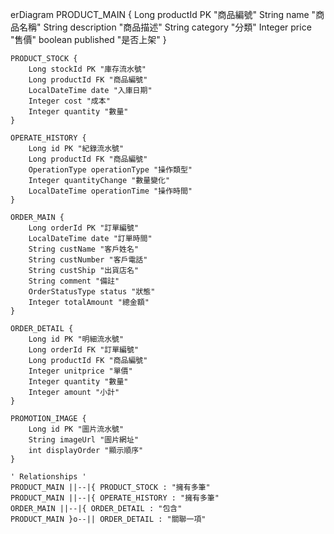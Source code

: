 erDiagram
    PRODUCT_MAIN {
        Long productId PK "商品編號"
        String name "商品名稱"
        String description "商品描述"
        String category "分類"
        Integer price "售價"
        boolean published "是否上架"
    }

    PRODUCT_STOCK {
        Long stockId PK "庫存流水號"
        Long productId FK "商品編號"
        LocalDateTime date "入庫日期"
        Integer cost "成本"
        Integer quantity "數量"
    }

    OPERATE_HISTORY {
        Long id PK "紀錄流水號"
        Long productId FK "商品編號"
        OperationType operationType "操作類型"
        Integer quantityChange "數量變化"
        LocalDateTime operationTime "操作時間"
    }

    ORDER_MAIN {
        Long orderId PK "訂單編號"
        LocalDateTime date "訂單時間"
        String custName "客戶姓名"
        String custNumber "客戶電話"
        String custShip "出貨店名"
        String comment "備註"
        OrderStatusType status "狀態"
        Integer totalAmount "總金額"
    }

    ORDER_DETAIL {
        Long id PK "明細流水號"
        Long orderId FK "訂單編號"
        Long productId FK "商品編號"
        Integer unitprice "單價"
        Integer quantity "數量"
        Integer amount "小計"
    }

    PROMOTION_IMAGE {
        Long id PK "圖片流水號"
        String imageUrl "圖片網址"
        int displayOrder "顯示順序"
    }

    ' Relationships '
    PRODUCT_MAIN ||--|{ PRODUCT_STOCK : "擁有多筆"
    PRODUCT_MAIN ||--|{ OPERATE_HISTORY : "擁有多筆"
    ORDER_MAIN ||--|{ ORDER_DETAIL : "包含"
    PRODUCT_MAIN }o--|| ORDER_DETAIL : "關聯一項"
